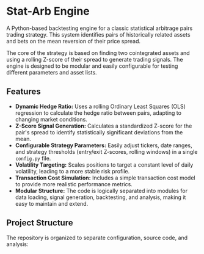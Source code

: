 # Stat-Arb Engine

A Python-based backtesting engine for a classic statistical arbitrage pairs trading strategy. This system identifies pairs of historically related assets and bets on the mean reversion of their price spread.

The core of the strategy is based on finding two cointegrated assets and using a rolling Z-score of their spread to generate trading signals. The engine is designed to be modular and easily configurable for testing different parameters and asset lists.

## Features

-   **Dynamic Hedge Ratio:** Uses a rolling Ordinary Least Squares (OLS) regression to calculate the hedge ratio between pairs, adapting to changing market conditions.
-   **Z-Score Signal Generation:** Calculates a standardized Z-score for the pair's spread to identify statistically significant deviations from the mean.
-   **Configurable Strategy Parameters:** Easily adjust tickers, date ranges, and strategy thresholds (entry/exit Z-scores, rolling windows) in a single `config.py` file.
-   **Volatility Targeting:** Scales positions to target a constant level of daily volatility, leading to a more stable risk profile.
-   **Transaction Cost Simulation:** Includes a simple transaction cost model to provide more realistic performance metrics.
-   **Modular Structure:** The code is logically separated into modules for data loading, signal generation, backtesting, and analysis, making it easy to maintain and extend.

## Project Structure

The repository is organized to separate configuration, source code, and analysis:
